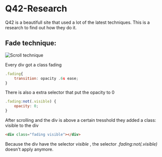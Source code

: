 # Q42-Research
Q42 is a beautifull site that used a lot of the latest techniques. This is a research to find out how they do it.

## Fade technique:
![Scroll technique](''/assets-readme/scroll-fade.gif")

Every div got a class fading
```javascript
.fading{
    transition: opacity .6s ease;
}
```
There is also a extra selector that put the opacity to 0
```javascript
.fading:not(.visible) {
    opacity: 0;
}
```
After scrolling and the div is above a certain tresshold they added a class: visible to the div
```html
<div class="fading visible"></div>
```
Because the div have the selector *visible* , the selector *.fading:not(.visible)* doesn't apply anymore.
